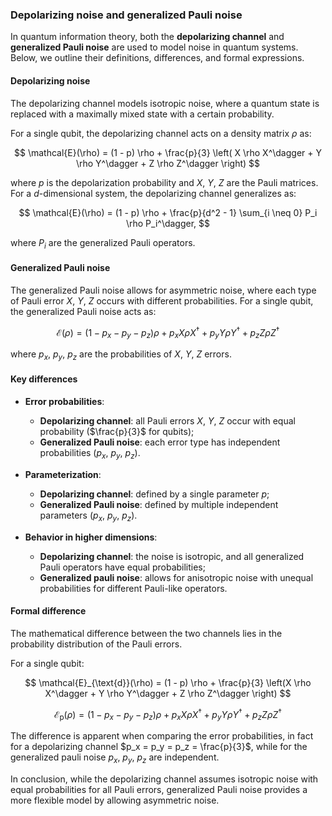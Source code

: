 ### Depolarizing noise and generalized Pauli noise

In quantum information theory, both the **depolarizing channel** and **generalized Pauli noise** are used to model noise in quantum systems. Below, we outline their definitions, differences, and formal expressions.

#### Depolarizing noise

The depolarizing channel models isotropic noise, where a quantum state is replaced with a maximally mixed state with a certain probability.

For a single qubit, the depolarizing channel acts on a density matrix $\rho$ as:

$$
\mathcal{E}(\rho) = (1 - p) \rho + \frac{p}{3} \left( X \rho X^\dagger + Y \rho Y^\dagger + Z \rho Z^\dagger \right)
$$

where $p$ is the depolarization probability and $X$, $Y$, $Z$ are the Pauli matrices. For a $d$-dimensional system, the depolarizing channel generalizes as:

$$
\mathcal{E}(\rho) = (1 - p) \rho + \frac{p}{d^2 - 1} \sum_{i \neq 0} P_i \rho P_i^\dagger,
$$

where $P_i$ are the generalized Pauli operators.

#### Generalized Pauli noise

The generalized Pauli noise allows for asymmetric noise, where each type of Pauli error $X$, $Y$, $Z$ occurs with different probabilities. For a single qubit, the generalized Pauli noise acts as:

$$
\mathcal{E}(\rho) = (1 - p_x - p_y - p_z) \rho + p_x X \rho X^\dagger + p_y Y \rho Y^\dagger + p_z Z \rho Z^\dagger
$$

where $p_x$, $p_y$, $p_z$ are the probabilities of $X$, $Y$, $Z$ errors.

#### Key differences

* **Error probabilities**:
  - **Depolarizing channel**: all Pauli errors $X$, $Y$, $Z$ occur with equal probability ($\frac{p}{3}$ for qubits);
  - **Generalized Pauli noise**: each error type has independent probabilities ($p_x$, $p_y$, $p_z$).

* **Parameterization**:
  - **Depolarizing channel**: defined by a single parameter $p$;
  - **Generalized Pauli noise**: defined by multiple independent parameters ($p_x$, $p_y$, $p_z$).

* **Behavior in higher dimensions**:
  - **Depolarizing channel**: the noise is isotropic, and all generalized Pauli operators have equal probabilities;
  - **Generalized pauli noise**: allows for anisotropic noise with unequal probabilities for different Pauli-like operators.

#### Formal difference

The mathematical difference between the two channels lies in the probability distribution of the Pauli errors.

For a single qubit:

  $$
  \mathcal{E}_{\text{d}}(\rho) = (1 - p) \rho + \frac{p}{3} \left(X \rho X^\dagger + Y \rho Y^\dagger + Z \rho Z^\dagger \right)
  $$
  
  $$
  \mathcal{E}_{\text{p}}(\rho) = (1 - p_x - p_y - p_z) \rho + p_x X \rho X^\dagger + p_y Y \rho Y^\dagger + p_z Z \rho Z^\dagger
  $$

The difference is apparent when comparing the error probabilities, in fact for a depolarizing channel $p_x = p_y = p_z = \frac{p}{3}$, while for the generalized pauli noise $p_x$, $p_y$, $p_z$ are independent.

In conclusion, while the depolarizing channel assumes isotropic noise with equal probabilities for all Pauli errors, generalized Pauli noise provides a more flexible model by allowing asymmetric noise.
